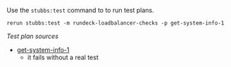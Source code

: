 
Use the `stubbs:test` command to to run test plans.

    rerun stubbs:test -m rundeck-loadbalancer-checks -p get-system-info-1

*Test plan sources*

* [get-system-info-1](tests/get-system-info-1.html)
  * it fails without a real test

